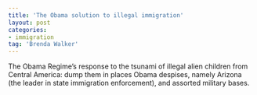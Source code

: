 ```yaml
---
title: 'The Obama solution to illegal immigration'
layout: post
categories:
- immigration
tag: 'Brenda Walker'
---
```


The Obama Regime’s response to the tsunami of illegal alien children from Central America: dump them in places Obama despises, namely Arizona (the leader in state immigration enforcement), and assorted military bases.